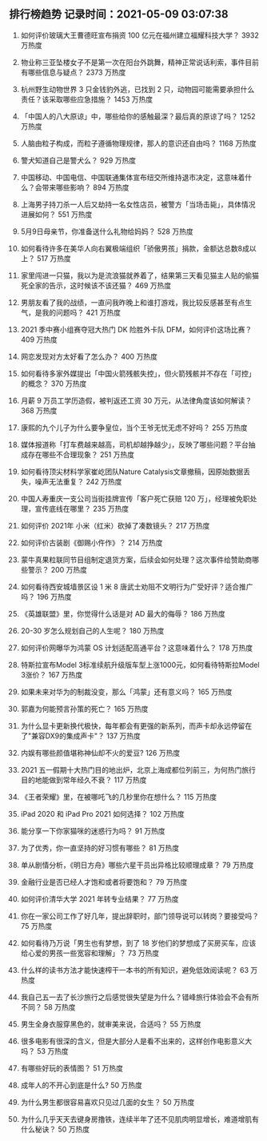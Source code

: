 
## 排行榜趋势 记录时间：2021-05-09 03:07:38
  
  1. 如何评价玻璃大王曹德旺宣布捐资 100 亿元在福州建立福耀科技大学？ 3932 万热度
    
  2. 物业称三亚坠楼女子不是第一次在阳台外跳舞，精神正常说话利索，事件目前有哪些信息与疑点？ 2373 万热度
    
  3. 杭州野生动物世界 3 只金钱豹外逃，已找到 2 只，动物园可能需要承担什么责任？该采取哪些应急措施？ 1453 万热度
    
  4. 「中国人的八大原谅」中，哪些给你的感触最深？最后真的原谅了吗？ 1252 万热度
    
  5. 人脑由粒子构成，而粒子遵循物理规律，那人的意识还自由吗？ 1168 万热度
    
  6. 警犬知道自己是警犬么？ 929 万热度
    
  7. 中国移动、中国电信、中国联通集体宣布纽交所维持退市决定，这意味着什么？会带来哪些影响？ 894 万热度
    
  8. 上海男子持刀杀一人后又劫持一名女性店员，被警方「当场击毙」，具体情况进展如何？ 551 万热度
    
  9. 5月9日母亲节，你准备送什么礼物给妈妈？ 528 万热度
    
  10. 如何看待许多在美华人向右翼极端组织「骄傲男孩」捐款，金额达总数8成以上？ 517 万热度
    
  11. 家里闯进一只猫，我以为是流浪猫就养着了，结果第三天看见猫主人贴的偷猫死全家的告示，这时候该不该还猫？ 469 万热度
    
  12. 男朋友看了我的战绩，一直问我昨晚上和谁打游戏，我比较反感甚至有点生气，是我的问题吗？ 421 万热度
    
  13. 2021 季中赛小组赛夺冠大热门 DK 险胜外卡队 DFM，如何评价这场比赛？ 409 万热度
    
  14. 网恋发现对方太好看了怎么办？ 400 万热度
    
  15. 如何看待多家外媒提出「中国火箭残骸失控」，但火箭残骸并不存在「可控」的概念？ 370 万热度
    
  16. 月薪 9 万员工学历造假，被判返还工资 30 万元，从法律角度该如何解读？ 368 万热度
    
  17. 康熙的九个儿子为什么要争皇位，当个王爷无忧无虑不好吗？ 255 万热度
    
  18. 媒体报道称「打车费越来越高，司机却越挣越少」，反映了哪些问题？平台抽成存在哪些不合理现象？ 251 万热度
    
  19. 如何看待顶尖材料学家崔屹团队Nature Catalysis文章撤稿，因原始数据丢失，噪声无法重复？ 242 万热度
    
  20. 中国人寿重庆一支公司当街挂牌宣传「客户死亡获赔 120 万」，经理被免职处理，宣传底线在哪里？ 235 万热度
    
  21. 如何评价 2021年 小米（红米）砍掉了凑数镜头？ 217 万热度
    
  22. 如何评价古装剧《御赐小仵作》？ 214 万热度
    
  23. 蒙牛真果粒联同节目组制定退货方案，后续会如何处理？这次事件给赞助商哪些警示？ 200 万热度
    
  24. 如何看待西安城墙景区设 1 米 8 唐武士劝阻不文明行为广受好评？适合推广吗？ 196 万热度
    
  25. 《英雄联盟》里，你觉得什么话是对 AD 最大的侮辱？ 186 万热度
    
  26. 20-30 岁怎么规划自己的人生呢？ 180 万热度
    
  27. 如何评价网曝华为鸿蒙 OS 计划适配高通平台？这意味着什么？ 178 万热度
    
  28. 特斯拉宣布Model 3标准续航升级版车型上涨1000元，如何看待特斯拉Model 3涨价？ 167 万热度
    
  29. 如果未来对华为的制裁没变，那么「鸿蒙」还有意义吗？ 165 万热度
    
  30. 郭嘉为何能预言孙策的死亡？ 165 万热度
    
  31. 为什么显卡更新换代极快，每年都会有更强的新系列，而声卡却永远停留在了"兼容DX9的集成声卡"？ 137 万热度
    
  32. 内娱有哪些颜值堪称神仙却不火的爱豆? 126 万热度
    
  33. 2021 五一假期十大热门目的地出炉，北京上海成都位列前三，为何热门旅行目的地能做到常年经久不衰？ 117 万热度
    
  34. 《王者荣耀》里，在被哪吒飞的几秒里你在想什么？ 115 万热度
    
  35. iPad 2020 和 iPad Pro 2021 如何选择？ 102 万热度
    
  36. 能分享一下你家猫咪的迷惑行为吗？ 91 万热度
    
  37. 为了优秀，你一直坚持的好习惯有哪些？ 81 万热度
    
  38. 单从剧情分析，《明日方舟》哪些六星干员出异格比较顺理成章？ 79 万热度
    
  39. 金融行业是否已经人才饱和或者将要饱和？ 79 万热度
    
  40. 如何评价清华大学 2021 年转专业结果？ 77 万热度
    
  41. 你在一家公司工作了好几年，提出辞职时，部门领导说可以转岗？要接受吗？ 75 万热度
    
  42. 如何看待乃万说「男生也有梦想，到了 18 岁他们的梦想成了买房买车，应该给心爱的男孩一些宽容和理解」？ 73 万热度
    
  43. 什么样的读书方法才能快速榨干一本书的所有知识，避免低效阅读呢？ 63 万热度
    
  44. 我自己五一去了长沙旅行之后感觉很失望是为什么？错峰旅行体验会不会有所不同？ 58 万热度
    
  45. 男生全身衣服穿黑色的，就审美来说，合适吗？ 55 万热度
    
  46. 很多电影有很深的含义，但是大部分人是看不出来的，这样创作电影意义大吗？ 53 万热度
    
  47. 有哪些好玩的表情图？ 51 万热度
    
  48. 成年人的不开心到底是什么? 50 万热度
    
  49. 为什么男生都很容易喜欢只见过几面的女生？ 50 万热度
    
  50. 为什么几乎天天去键身房撸铁，连续半年了还不见肌肉明显增长，难道增肌有什么秘诀？ 50 万热度
    